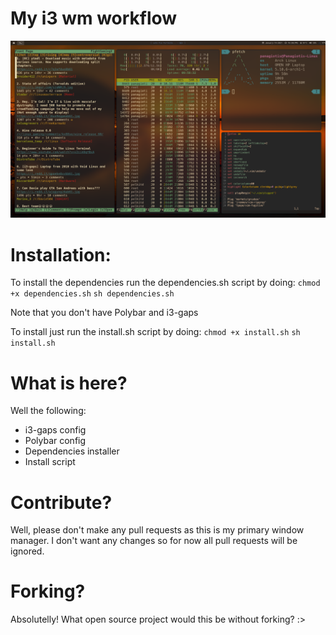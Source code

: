 # My i3 wm workflow
![alt text](https://github.com/FGXdevOfficial/i3/blob/master/images/full.png?raw=true)

# Installation:
  To install the dependencies run the dependencies.sh script by doing:
  ``chmod +x dependencies.sh``
  ``sh dependencies.sh``
  
  Note that you don't have Polybar and i3-gaps

  To install just run the install.sh script by doing:
  ``chmod +x install.sh``
  ``sh install.sh``

# What is here?
  Well the following:
  - i3-gaps config
  - Polybar config
  - Dependencies installer
  - Install script

# Contribute?
  Well, please don't make any pull requests as this is my primary window
  manager. I don't want any changes so for now all pull requests will be
  ignored.

# Forking?
  Absolutelly! What open source project would this be without forking? :>
